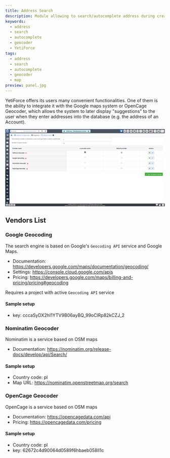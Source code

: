 ```yaml
---
title: Address Search
description: Module allowing to search/autocomplete address during creating/editing data within the system.
keywords:
  - address
  - search
  - autocomplete
  - geocoder
  - YetiForce
tags:
  - address
  - search
  - autocomplete
  - geocoder
  - map
preview: panel.jpg
---
```


YetiForce offers its users many convenient functionalities. One of them is the ability to integrate it with the Google maps system or OpenCage Geocoder, which allows the system to later display "suggestions" to the user when they enter addresses into the database (e.g. the address of an Account).

![panel](panel.jpg)

## Vendors List

### Google Geocoding

The search engine is based on Google's `Geocoding API` service and Google Maps.

- Documentation: https://developers.google.com/maps/documentation/geocoding/
- Settings: https://console.cloud.google.com/apis
- Pricing: https://developers.google.com/maps/billing-and-pricing/pricing#geocoding

Requires a project with active `Geocoding API` service

#### Sample setup

- key: cccaSyDX2hI1YTV9B06ayBQ_99oClRp82kCZJ_2

### Nominatim Geocoder

Nominatim is a service based on OSM maps

- Documentation: https://nominatim.org/release-docs/develop/api/Search/

#### Sample setup

- Country code: pl
- Map URL: https://nominatim.openstreetmap.org/search

### OpenCage Geocoder

OpenCage is a service based on OSM maps

- Documentation: https://opencagedata.com/api
- Pricing: https://opencagedata.com/pricing

#### Sample setup

- Country code: pl
- key: 62672c4d90064d0589f6hbaeb058ll1c
